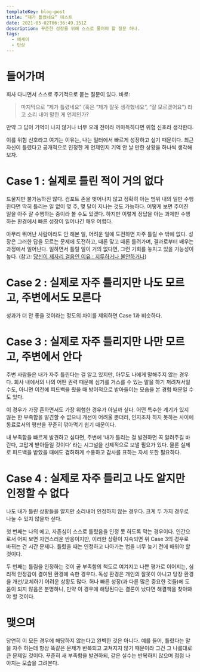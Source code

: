 ```yaml
---
templateKey: blog-post
title: “제가 틀렸네요” 테스트
date: 2021-05-02T06:36:49.151Z
description: 꾸준한 성장을 위해 스스로 물어야 할 질문 하나.
tags:
  - 에세이
  - 단상
---
```

# 들어가며

회사 다니면서 스스로 주기적으로 묻는 질문이 있다. 바로: 

> 마지막으로 “제가 틀렸네요” (혹은 “제가 잘못 생각했네요“, “잘 모르겠어요”) 라고 소리 내어 말한 게 언제인가?

만약 그 답이 기억이 나지 않거나 너무 오래 전이라 까마득하다면 위험 신호라 생각한다.

이를 위험 신호라고 여기는 이유는, 나는 일터에서 빠르게 성장하고 싶기 때문이다. 최근 자신이 틀렸다고 공개적으로 인정한 게 언제인지 기억 안 날 만한 상황을 하나씩 생각해보자.

# Case 1 : 실제로 틀린 적이 거의 없다

드물지만 불가능하진 않다. 컴포트 존을 벗어나지 않고 정확히 아는 범위 내의 일만 수행한다면 딱히 틀리는 일 없이 몇 주, 몇 달이 지나는 것도 가능하다. 어떻게 보면 주어진 일을 아주 잘 수행하는 중이라 볼 수도 있겠다. 하지만 이렇게 정답을 아는 과제만 수행하는 환경에서 빠른 성장이 일어나긴 매우 어렵다.

아무리 뛰어난 사람이라도 안 해본 일, 어려운 일에 도전하면 자주 틀릴 수 밖에 없다. 성장은 그러한 답을 모르는 문제에 도전하고, 때론 맞고 때론 틀려가며, 결과로부터 배우는 과정에서 일어난다. 일하면서 틀릴 일이 거의 없다면, 그런 기회를 놓치고 있을 가능성이 높다. (참고: [당신이 제자리 걸음인 이유 : 지루하거나 불안하거나](http://agile.egloos.com/5749946))

# Case 2 : 실제로 자주 틀리지만 나도 모르고, 주변에서도 모른다

성과가 더 안 좋을 것이라는 정도의 차이를 제외하면 Case 1과 비슷하다.

# Case 3 : 실제로 자주 틀리지만 나만 모르고, 주변에서 안다

주변 사람들은 내가 자주 틀린다는 걸 알고 있지만, 아무도 나에게 말해주지 않는 경우다. 회사 내에서의 나의 어떤 권력 때문에 심기를 거스를 수 있는 말을 하기 꺼려져서일 수도, 아니면 이전에 피드백을 줬을 때 방어적으로 받아들이는 모습을 본 경험 때문일 수도 있다.

이 경우가 가장 흔하면서도 가장 위험한 경우가 아닐까 싶다. 어떤 특수한 계기가 있지 않는 한 부족함을 발견할 수 없으니 개선이 어려울 뿐더러, 인지조차 하지 못하는 사이에 동료로서의 평판을 꾸준히 깎아먹기 쉽기 때문이다.

내 부족함을 빠르게 발견하고 싶다면, 주변에 ‘내가 틀리는 걸 발견하면 꼭 알려주길 바란다, 고맙게 받아들일 것이다’ 라는 시그널을 선제적으로 보낼 필요가 있다. 물론 실제로 피드백을 받았을 때에도 겸허하게 수용하고 감사를 표하는 자세 또한 필요하다.

# Case 4 : 실제로 자주 틀리고 나도 알지만 인정할 수 없다

나도 내가 틀린 상황들을 알지만 소리내어 인정하지 않는 경우다. 크게 두 가지 경우로 나눌 수 있지 않을까 싶다.

첫 번째는 나의 에고, 자존심이 스스로 틀렸음을 인정 못 하도록 막는 경우이다. 인간으로서 어찌 보면 자연스러운 반응이지만, 이러한 상황이 지속되면 위 Case 3의 경우로 바뀌는 건 시간 문제다. 틀렸을 때는 인정하고 나아가는 법을 너무 늦기 전에 배워야 할 것이다.

두 번째는 틀림을 인정하는 것이 곧 부족함의 척도로 여겨지고 나쁜 평가로 이어지는, 심리적 안정감이 결여된 환경에 속한 경우다. 독성 환경은 개인의 잘못이 아니고 당장 환경을 개선/교체하기 어려운 상황도 많다. 허나 빠른 성장(과 다른 많은 중요한 것들)에 도움이 되지 않음은 분명하니, 만약 이 경우에 해당된다는 결론이 났다면 해결책을 찾아봐야 할 것이다.

# 맺으며

당연히 이 모든 경우에 해당하지 않는다고 완벽한 것은 아니다. 예를 들어, 틀렸다는 말을 자주 하는데 항상 똑같은 문제가 반복되고 고쳐지지 않기 때문이라 그건 그 나름대로 큰 문제일 것이다. 꾸준히 새 부족함을 발견하되, 같은 실수는 반복하지 않으며 점점 나아지는 모습을 그려본다.
